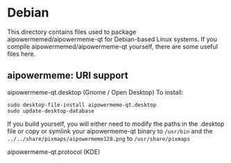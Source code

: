 
Debian
====================
This directory contains files used to package aipowermemed/aipowermeme-qt
for Debian-based Linux systems. If you compile aipowermemed/aipowermeme-qt yourself, there are some useful files here.

## aipowermeme: URI support ##


aipowermeme-qt.desktop  (Gnome / Open Desktop)
To install:

	sudo desktop-file-install aipowermeme-qt.desktop
	sudo update-desktop-database

If you build yourself, you will either need to modify the paths in
the .desktop file or copy or symlink your aipowermeme-qt binary to `/usr/bin`
and the `../../share/pixmaps/aipowermeme128.png` to `/usr/share/pixmaps`

aipowermeme-qt.protocol (KDE)

